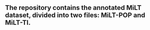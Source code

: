 ## The repository contains the annotated MiLT dataset, divided into two files: MiLT-POP and MiLT-TI.

